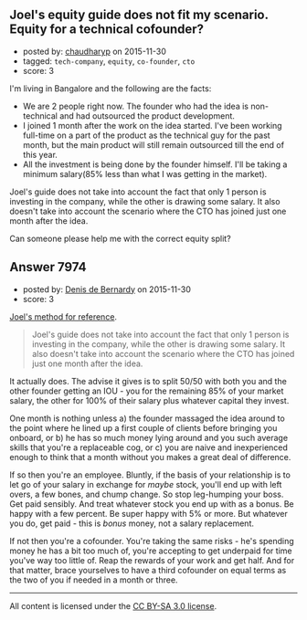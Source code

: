 ## Joel's equity guide does not fit my scenario. Equity for a technical cofounder?

- posted by: [chaudharyp](https://stackexchange.com/users/3770207/chaudharyp) on 2015-11-30
- tagged: `tech-company`, `equity`, `co-founder`, `cto`
- score: 3

I'm living in Bangalore and the following are the facts:

- We are 2 people right now. The founder who had the idea is non-technical and had outsourced the product development. 
- I joined 1 month after the work on the idea started. I've been working full-time on a part of the product as the technical guy for the past month, but the main product will still remain outsourced till the end of this year.
- All the investment is being done by the founder himself. I'll be taking a minimum salary(85% less than what I was getting in the market).

Joel's guide does not take into account the fact that only 1 person is investing in the company, while the other is drawing some salary. It also doesn't take into account the scenario where the CTO has joined just one month after the idea.

Can someone please help me with the correct equity split?


## Answer 7974

- posted by: [Denis de Bernardy](https://stackexchange.com/users/182468/denis-de-bernardy) on 2015-11-30
- score: 3

[Joel's method for reference](https://startups.stackexchange.com/questions/1885/how-much-equity-should-a-partner-with-a-short-term-commitment-be-entitled-to/1886#1886).

> Joel's guide does not take into account the fact that only 1 person is investing in the company, while the other is drawing some salary. It also doesn't take into account the scenario where the CTO has joined just one month after the idea.

It actually does. The advise it gives is to split 50/50 with both you and the other founder getting an IOU - you for the remaining 85% of your market salary, the other for 100% of their salary plus whatever capital they invest.

One month is nothing unless a) the founder massaged the idea around to the point where he lined up a first couple of clients before bringing you onboard, or b) he has so much money lying around and you such average skills that you're a replaceable cog, or c) you are naive and inexperienced enough to think that a month without you makes a great deal of difference.

If so then you're an employee. Bluntly, if the basis of your relationship is to let go of your salary in exchange for *maybe* stock, you'll end up with left overs, a few bones, and chump change. So stop leg-humping your boss. Get paid sensibly. And treat whatever stock you end up with as a bonus. Be happy with a few percent. Be super happy with 5% or more. But whatever you do, get paid - this is *bonus* money, not a salary replacement.

If not then you're a cofounder. You're taking the same risks - he's spending money he has a bit too much of, you're accepting to get underpaid for time you've way too little of. Reap the rewards of your work and get half. And for that matter, brace yourselves to have a third cofounder on equal terms as the two of you if needed in a month or three.



---

All content is licensed under the [CC BY-SA 3.0 license](https://creativecommons.org/licenses/by-sa/3.0/).
